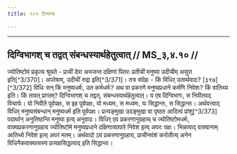 ```yaml
---
title: १०१ टिप्पन्यः

---
```


[^3/364]: E2,4 om. ca, E6 om. vidheś ca

[^3/365]: E2,4: veṣaḥ

[^3/366]: E2,4: devadattaveṣapraśaṃsārtham

[^3/367]: E2,4: itaraveṣasaṃkīrtanam

[^3/368]: E2: 4,314; E4: 4,446; E6: 1,215

[^3/369]: Zu diesen 6 im Bhāṣya nicht kommentierten Sūtrāṇi vgl. G.Jha, Ü., Bd.1, S.494

____________________________________________


## दिग्विभागश् च तद्वत् संबन्धस्यार्थहेतुत्वात् // MS_३,४.१० //

ज्योतिष्टोमं प्रकृत्य श्रूयते - प्राचीं देवा अभजन्त दक्षिणां पितरः प्रतीचीं मनुष्या उदीचीम् असुरा इति[^3/370]। अपरेषाम्, उदीचीं रुद्रा इति[^3/371]। तत्र संदेहः - किं विधिर् उतार्थवादः? [३१७][^3/372] विधिः सन् किं मनुष्यधर्मः, उत कर्मधर्मः? अथ वा प्रकरणे मनुष्यप्रधाने कर्मणि निवेशः? किं वातिथ्य इति।
किं तावत् प्राप्तम्? दिग्विभागश् च तद्वत्, संबन्धस्यार्थहेतुत्वात्। य एष दिग्विभागः, स निवीतवद् विचार्यः। यो निवीते पूर्वपक्षः, स इह पूर्वपक्षः, यो मध्यमः, स मध्यमः, यः सिद्धान्तः, स सिद्धान्तः। अर्थवत्त्वाद् विधिर् मनुष्यसंबन्धान् मनुष्यधर्म इति पूर्वपक्षः। प्रत्यङ्मुखा उदङ्मुखा वा पृष्ठत आदित्यं प्रांशु[^3/373] पदार्थान् अनुतिष्ठन्ति मनुष्या इत्य् अनुवादः। विधिर् एव प्रकरणानुग्रहाच् च ज्योतिष्टोमधर्मः, वाक्यप्रकरणानुग्रहाय ज्योतिष्टोमे मनुष्यप्रधाने दक्षिणाव्यापारे निवेश इत्य् अपरः पक्षः। भिन्नत्वाद् वाक्यानाम् आतिथ्ये निवेश इत्य् अपरं मतम्। अर्थवादो ऽयं प्रकरणानुग्रहाय, प्राचीनवंशं करोतीत्य् अनेन विधिनैकवाक्यत्वस्य प्रत्यक्षसिद्धत्वाद् इति सिद्धान्तः।
